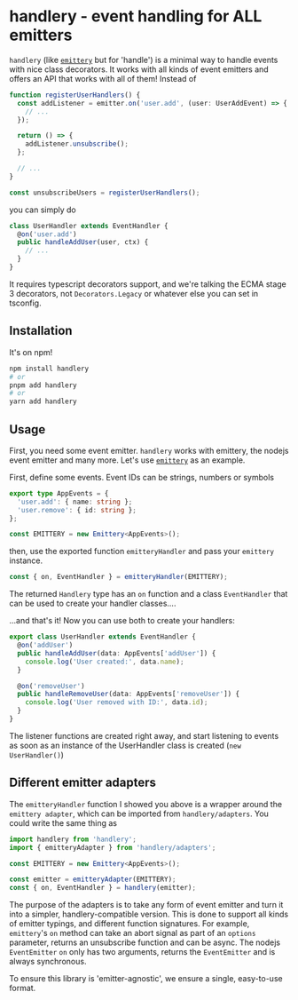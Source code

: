 # handlery - event handling for ALL emitters

`handlery` (like [`emittery`](https://github.com/sindresorhus/emittery) but for 'handle') is a minimal way to handle events with nice class decorators. It works with all kinds of event emitters and offers an API that works with all of them! Instead of

```ts
function registerUserHandlers() {
  const addListener = emitter.on('user.add', (user: UserAddEvent) => {
    // ...
  });

  return () => {
    addListener.unsubscribe();
  };

  // ...
}

const unsubscribeUsers = registerUserHandlers();
```

you can simply do

```ts
class UserHandler extends EventHandler {
  @on('user.add')
  public handleAddUser(user, ctx) {
    // ...
  }
}
```

It requires typescript decorators support, and we're talking the ECMA stage 3 decorators, not `Decorators.Legacy` or whatever else you can set in tsconfig.

## Installation

It's on npm!

```bash
npm install handlery
# or
pnpm add handlery
# or
yarn add handlery
```

## Usage

First, you need some event emitter. `handlery` works with emittery, the nodejs event emitter and many more. Let's use [`emittery`](https://github.com/sindresorhus/emittery) as an example.

First, define some events. Event IDs can be strings, numbers or symbols

```ts
export type AppEvents = {
  'user.add': { name: string };
  'user.remove': { id: string };
};

const EMITTERY = new Emittery<AppEvents>();
```

then, use the exported function `emitteryHandler` and pass your `emittery` instance.

```ts
const { on, EventHandler } = emitteryHandler(EMITTERY);
```

The returned `Handlery` type has an `on` function and a class `EventHandler` that can be used to create your handler classes....

...and that's it! Now you can use both to create your handlers:

```ts
export class UserHandler extends EventHandler {
  @on('addUser')
  public handleAddUser(data: AppEvents['addUser']) {
    console.log('User created:', data.name);
  }

  @on('removeUser')
  public handleRemoveUser(data: AppEvents['removeUser']) {
    console.log('User removed with ID:', data.id);
  }
}
```

The listener functions are created right away, and start listening to events as soon as an instance of the UserHandler class is created (`new UserHandler()`)

## Different emitter adapters

The `emitteryHandler` function I showed you above is a wrapper around the `emittery adapter`, which can be imported from `handlery/adapters`. You could write the same thing as

```ts
import handlery from 'handlery';
import { emitteryAdapter } from 'handlery/adapters';

const EMITTERY = new Emittery<AppEvents>();

const emitter = emitteryAdapter(EMITTERY);
const { on, EventHandler } = handlery(emitter);
```

The purpose of the adapters is to take any form of event emitter and turn it into a simpler, handlery-compatible version. This is done to support all kinds of emitter typings, and different function signatures. For example, `emittery`'s `on` method can take an abort signal as part of an `options` parameter, returns an unsubscribe function and can be async. The nodejs `EventEmitter` `on` only has two arguments, returns the `EventEmitter` and is always synchronous.

To ensure this library is 'emitter-agnostic', we ensure a single, easy-to-use format.
